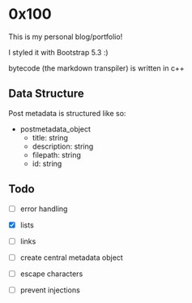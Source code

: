 # 0x100

This is my personal blog/portfolio!

I styled it with Bootstrap 5.3 :)

bytecode (the markdown transpiler) is written in c++

## Data Structure
Post metadata is structured like so:
- postmetadata_object
    - title: string
    - description: string
    - filepath: string
    - id: string

## Todo
- [ ] error handling
- [x] lists
- [ ] links
- [ ] create central metadata object
- [ ] escape characters
- [ ] prevent injections
 